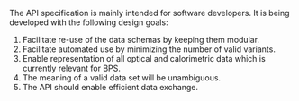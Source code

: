 The API specification is mainly intended for software developers. It is being developed with the following design goals:

1. Facilitate re-use of the data schemas by keeping them modular.
1. Facilitate automated use by minimizing the number of valid variants.
1. Enable representation of all optical and calorimetric data which is currently relevant for BPS.
1. The meaning of a valid data set will be unambiguous.
1. The API should enable efficient data exchange.
